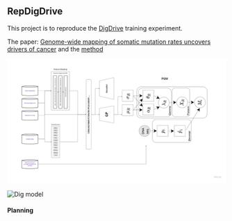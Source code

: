 ## RepDigDrive

This project is to reproduce the [DigDrive](https://github.com/maxwellsh/DIGDriver) training experiment. 

The paper: [Genome-wide mapping of somatic mutation rates uncovers drivers of cancer](https://www.nature.com/articles/s41587-022-01353-8) and the [method](https://static-content.springer.com/esm/art%3A10.1038%2Fs41587-022-01353-8/MediaObjects/41587_2022_1353_MOESM1_ESM.pdf)

![dig model architecture](https://github.com/jinxin-wang/RepDigDrive/blob/main/images/digmodel.png)

![Dig model](https://media.springernature.com/full/springer-static/esm/art%3A10.1038%2Fs41587-022-01353-8/MediaObjects/41587_2022_1353_Fig5_ESM.jpg)

#### Planning
